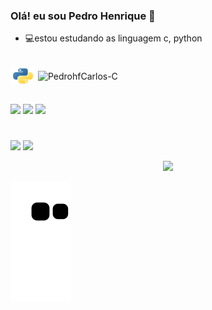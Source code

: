 ### Olá! eu sou Pedro Henrique 👋
- 💻estou estudando as linguagem c, python
<div style="display: inline_block"><br>
  <img align="center" alt="PedrohfCarlos-Python" height="30" width="40" src="https://raw.githubusercontent.com/devicons/devicon/master/icons/python/python-original.svg"> 
    <img align="center" alt="PedrohfCarlos-C" height="30" width="40"src="https://cdn.jsdelivr.net/gh/devicons/devicon/icons/c/c-original.svg">    
</div>

##
 
<div> 
 
  <a href="https://www.instagram.com/pedro.h.f.carlos/" target="_blank"><img src="https://img.shields.io/badge/-Instagram-%23E4405F?style=for-the-badge&logo=instagram&logoColor=white" target="_blank"></a>
  <a href = "mailto:pedrohenriquefilgueiracarlos2@gmail.com"><img src="https://img.shields.io/badge/-Gmail-%23333?style=for-the-badge&logo=gmail&logoColor=white" target="_blank"></a>
  <a href="https://www.linkedin.com/in/pedro-henrique-filgueira-carlos-b07ab7262/" target="_blank"><img src="https://img.shields.io/badge/-LinkedIn-%230077B5?style=for-the-badge&logo=linkedin&logoColor=white" target="_blank"></a> 
</div>

#
<div>
<img height="140em" src="https://github-readme-stats.vercel.app/api?username=PedrohfCarlos&theme=dark&show_icons=true"/>
<img height="140em" src="https://github-readme-stats.vercel.app/api/top-langs/?username=PedrohfCarlos&layout-compact&langs_count=16&theme=dark"/>
</div>
<p align="center">   <img alingn="center" src="https://profile-counter.glitch.me/PedrohfCarlos/count.svg" /></p>


![snake gif](https://github.com/Formandodev/Formandodev/blob/output/github-contribution-grid-snake.svg)


